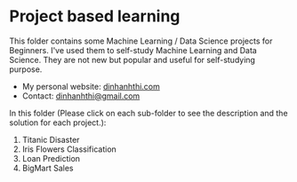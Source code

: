 # Project based learning

This folder contains some Machine Learning / Data Science projects for Beginners. I've used them to self-study Machine Learning and Data Science. They are not new but popular and useful for self-studying purpose.

- My personal website: [dinhanhthi.com](https://dinhanhthi.com)
- Contact: [dinhanhthi@gmail.com](mailto:dinhanhthi@gmail.com)

In this folder (Please click on each sub-folder to see the description and the solution for each project.):

1. Titanic Disaster
2. Iris Flowers Classification
3. Loan Prediction
4. BigMart Sales 

